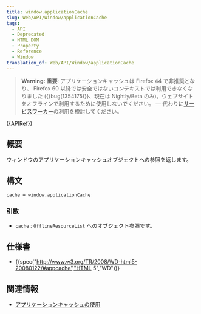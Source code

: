 ```yaml
---
title: window.applicationCache
slug: Web/API/Window/applicationCache
tags:
  - API
  - Deprecated
  - HTML DOM
  - Property
  - Reference
  - Window
translation_of: Web/API/Window/applicationCache
---
```

> **Warning:** **重要**: アプリケーションキャッシュは Firefox 44 で非推奨となり、 Firefox 60 以降では安全ではないコンテキストでは利用できなくなりました ({{bug(1354175)}}、現在は Nightly/Beta のみ)。ウェブサイトをオフラインで利用するために使用しないでください。 — 代わりに[サービスワーカー](/ja/docs/Web/API/Service_Worker_API)の利用を検討してください。

{{APIRef}}

## 概要

ウィンドウのアプリケーションキャッシュオブジェクトへの参照を返します。

## 構文

    cache = window.applicationCache

### 引数

- `cache` : `OfflineResourceList` へのオブジェクト参照です。

## 仕様書

- {{spec("http://www.w3.org/TR/2008/WD-html5-20080122/#appcache","HTML 5","WD")}}

## 関連情報

- [アプリケーションキャッシュの使用](/ja/docs/HTML/Using_the_application_cache)
